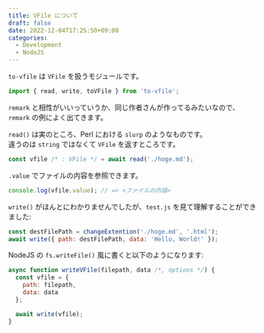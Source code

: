 ```yaml
---
title: VFile について
draft: false
date: 2022-12-04T17:25:50+09:00
categories:
  - Development
  - NodeJS
---
```


`to-vfile` は `VFile` を扱うモジュールです。

```js
import { read, write, toVFile } from 'to-vfile';
```

`remark` と相性がいいっていうか、同じ作者さんが作ってるみたいなので、`remark` の例によく出てきます。

`read()` は実のところ、Perl における `slurp` のようなものです。  
違うのは `string` ではなくて `VFile` を返すところです。

```js
const vfile /* : VFile */ = await read('./hoge.md');
```

`.value` でファイルの内容を参照できます。

```js
console.log(vfile.value); // => <ファイルの内容>
```

`write()` がほんとにわかりませんでしたが、`test.js` を見て理解することができました:

```js
const destFilePath = changeExtention('./hoge.md', '.html');
await write({ path: destFilePath, data: 'Hello, World!' });
```

NodeJS の `fs.writeFile()` 風に書くと以下のようになります:

```js
async function writeVFile(filepath, data /*, options */) {
  const vfile = {
    path: filepath,
    data: data
  };

  await write(vfile);
}
```
